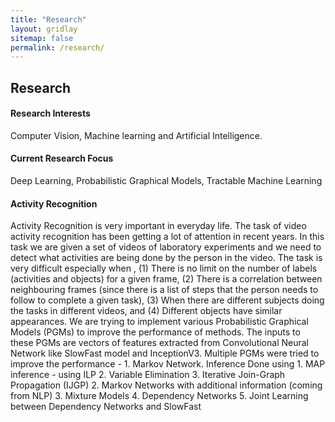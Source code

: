 ```yaml
---
title: "Research"
layout: gridlay
sitemap: false
permalink: /research/
---
```


<!-- <style> -->
<!-- iframe { -->
<!--   height: 100%; -->
<!--   width: 175px !important; -->
<!--   display: inline; -->
<!--   vertical-align:middle; -->
<!--   margin:0px !important; -->
<!--   padding:0px !important; -->
<!--   width: 175px; -->
<!--   display: inline; -->
<!--   vertical-align:middle; -->
<!--   border: 1px solid red; -->
<!-- } -->
<!-- .col-md-3 { -->
<!--   margin:0px !important; -->
<!--   padding:0px !important; -->
<!--   overflow:hidden; -->
<!--   display: table-cell; -->
<!--   text-align:center; -->
<!--   background: white; -->
<!--   width: 175px; -->
<!--   border: 0px solid transparent; -->
<!--   border-radius:20px; -->
<!-- } -->
<!-- </style> -->

<style>
img{
  border-radius: 10px;
}
.col-md-3 {
  margin-top:10px;
  margin-bottom:10px;
  padding:0px;
  display:block;
  overflow:hidden;
  text-align:center;
  display: table-cell;
  background: white;
  border-radius: 20px;
  height: auto;
  <!-- border: 1px solid black; -->
}
iframe {
  margin:0;
  padding:0;
  width: 175px;
  display: inline;
  vertical-align: middle;
}
</style>

  <!-- border: 5px solid red; -->
  <!-- margin-bottom:5px; -->
  <!-- margin-left:5px; -->
  <!-- float: none; -->


## Research
#### Research Interests 
Computer Vision, Machine learning and Artificial Intelligence.

#### Current Research Focus
Deep Learning, Probabilistic Graphical Models, Tractable Machine Learning

<div class="jumbotron">
<div class="row align-items-end">
<div class="col-md-9 col-sm-12">
 <h4>Activity Recognition</h4>
Activity Recognition is very important in everyday life. The task of video activity recognition has been getting a lot of attention in recent years. In this task we are given a set of videos of laboratory experiments and we need to detect what activities are being done by the person in the video. The task is very difficult especially when , (1) There is no limit on the number of labels (activities and objects) for a given frame, (2) There is a correlation between neighbouring frames (since there is a list of steps that the person needs to follow to complete a given task), (3) When there are different subjects doing the tasks in different videos, and (4) Different objects have similar appearances. 
We are trying to implement various Probabilistic Graphical Models (PGMs) to improve the performance of methods. The inputs to these PGMs are vectors of features extracted from Convolutional Neural Network like SlowFast model and InceptionV3. 
Multiple PGMs were tried to improve the performance -
1. Markov Network. Inference Done using 
	1. 	MAP inference - using ILP
	2. Variable Elimination
	3. Iterative Join-Graph Propagation (IJGP)
2. Markov Networks with additional information (coming from NLP)
3. Mixture Models 
4. Dependency Networks 
5. Joint Learning between Dependency Networks and SlowFast
</div>
</div>
</div>

[//]: # (  <!-- <iframe src="https://player.vimeo.com/video/455887852?autoplay=1&loop=1&autopause=0&muted=1&quality=240p&background=1" height="142px" frameborder="0" allow="autoplay"></iframe> -->)

[//]: # ()
[//]: # ()
[//]: # (<div class="jumbotron">)

[//]: # (<div class="row align-items-end">)

[//]: # (<div class="col-md-9 col-sm-12">)

[//]: # (<h4>Learning from animals: Humpback whales</h4>)

[//]: # (Perspective on bubble utilization can come from a surprising source: **animals**.)

[//]: # (<a href="https://www.youtube.com/watch?v=Q8iDcLTD9wQ" target="_blank">Humpback whales hunt</a> using bubbly regions &#40;called bubble nets&#41; and loud vocalizations.)

[//]: # (Specifically, they)

[//]: # (* Release air from their blowholes while swimming, spiraling downwards)

[//]: # (* Surround their prey with a wall of bubbles)

[//]: # (* Vocalize from the exterior, trapping small fish in loud sound &#40;~190dB!&#41;)

[//]: # (* Swim up and through the interior, lunge feeding on the fish)

[//]: # ()
[//]: # (While fascinating, the acoustic mechanisms enabling this behavior are not understood.)

[//]: # (My ensemble-averaged bubbly flow model simulates the relevant acoustic phenomena, <a href="{{ site.url }}{{ site.baseurl }}/papers/bryngelson-JASA-20.pdf" target="_blank">advancing our interpretation of this behavior</a>.)

[//]: # (Similar outcomes are desirable for sensitive, implanted biomedical devices.)

[//]: # (</div>)

[//]: # (<div class="col-md-3 col-sm-12" >)

[//]: # (  <iframe src="https://player.vimeo.com/video/455688521?autoplay=1&loop=1&autopause=0&muted=1&quality=240p&background=1" height="192px" frameborder="0" allow="autoplay"></iframe>)

[//]: # (</div>)

[//]: # (</div>)

[//]: # (</div>)

[//]: # ( )
[//]: # ()
[//]: # (<div class="jumbotron">)

[//]: # (<div class="row align-items-end">)

[//]: # (<div class="col-md-9 col-sm-12">)

[//]: # ( <h4>Therapy design via adjoint-based optimization</h4>)

[//]: # (Designing medical therapies requires efficient optimization algorithms. )

[//]: # (Current methods fail to account for the _material interfaces_ or _shock waves_ that occur during treatments like lithotripsy and histotripsy.)

[//]: # (I created an adjoint-based technique for navigating these complications and computes the gradient-based information required for such <a href="{{ site.url }}{{ site.baseurl }}/papers/bryngelson-xpacc18.pdf" target="_blank">optimization and sensitivity analysis</a>.)

[//]: # (Coupling with <a href="{{ site.url }}{{ site.baseurl }}/software/" target="_blank">PlasCom2</a> provides a full optimization framework for medical therapies and devices.)

[//]: # (</div>)

[//]: # (<div class="col-md-3 col-sm-12" style="background-color:transparent" >)

[//]: # (  <img src="{{ site.url }}{{ site.baseurl }}/images/respic/lithotripsy.jpg" width="175px"/>)

[//]: # (</div>)

[//]: # (</div>)

[//]: # (</div>)

[//]: # ()
[//]: # ()
[//]: # (<div class="jumbotron">)

[//]: # (<div class="row align-items-end">)

[//]: # (<div class="col-md-9 col-sm-12">)

[//]: # ( <h4>An _in silico_ microfluidics and microcirculation</h4>)

[//]: # (I create simulation methods for the cellular flows that occur _in vivo_ and in biomicrofluidic devices.)

[//]: # (These tools are composed of physical models for the cells and particles and numerical methods to solve for their motion.)

[//]: # (These are implemented in <a href="{{ site.url }}{{ site.baseurl }}/software/" target="_blank">RBC3D</a>, my state-of-the-art flow solver that resolves <a href="{{ site.url }}{{ site.baseurl }}/papers/bryngelson-PRF-16.pdf" target="_blank">all particle-scale interactions</a>.)

[//]: # (Coupling RBC3D with <a href="{{ site.url }}{{ site.baseurl }}/papers/bryngelson-PRF-18.pdf" target="_blank">stability and optimization tools</a> I discovered:)

[//]: # (* The <a href="{{ site.url }}{{ site.baseurl }}/papers/bryngelson-RA-16.pdf" target="_blank">buckling mechanism</a>  mediating the flow of sickle cells.)

[//]: # (* The <a href="{{ site.url }}{{ site.baseurl }}/papers/bryngelson-PRE-19.pdf" target="_blank">chaotic behavior</a> of microcirculatory flows, and so computational methods cannot predict cell location &#40;or motion&#41; at long times.)

[//]: # (* A <a href="{{ site.url }}{{ site.baseurl }}/papers/bryngelson-PRE-19.pdf" target="_blank">data-driven low-order model</a> for the flow statistics.)

[//]: # (</div>)

[//]: # (<div class="col-md-3 col-sm-12">)

[//]: # (  <iframe src="https://player.vimeo.com/video/455887647?autoplay=1&loop=1&autopause=0&muted=1&quality=240p&background=1" frameborder="0" allow="autoplay"></iframe>)

[//]: # (</div>)

[//]: # (</div>)

[//]: # (</div>)

[//]: # ()
[//]: # (  <!-- <iframe src="https://player.vimeo.com/video/455887646?autoplay=1&loop=1&autopause=0&muted=1&quality=240p&background=1" frameborder="0" allow="autoplay"></iframe> -->)

[//]: # (<!-- <div class="embed-container embed-container-spleen"> -->)

[//]: # (<!-- </div> -->)

[//]: # ()
[//]: # (<!-- <div class="embed-container embed-container-leuk"> -->)

[//]: # (<!--   <iframe src="https://player.vimeo.com/video/455887647?autoplay=1&loop=1&autopause=0&muted=1&quality=240p&background=1" frameborder="0" allow="autoplay"></iframe> -->)

[//]: # (<!-- </div> -->)

[//]: # ()
[//]: # (<div class="jumbotron">)

[//]: # (<div class="row align-items-end">)

[//]: # (<div class="col-md-9 col-sm-12">)

[//]: # ( <h4>Targeted microcapsules for drug delivery</h4>)

[//]: # (Capsules can deliver drug payloads via the microcirculation and pulmonary system.)

[//]: # (The capsules dynamics are an important design condition in this application, which are particularly sensitive to the capsule membrane itself.)

[//]: # (I crafted kinematic stability analyses of this coupled dynamical system, including:)

[//]: # (* The first <a href="{{ site.url }}{{ site.baseurl }}/papers/bryngelson-JFM-18.pdf" target="_blank">Floquet analysis</a> of such a system, which classifies the stability without the ambiguity of empirical perturbations or experiments)

[//]: # (* <a href="{{ site.url }}{{ site.baseurl }}/papers/bryngelson-EJM-19.pdf" target="_blank">Non-modal extensions</a> of the stability analysis, enabling the prediction of rheometric flows and characterization of the capsule's mechanical properties)

[//]: # (</div>)

[//]: # (<div class="col-md-3 col-sm-12" >)

[//]: # (  <iframe src="https://player.vimeo.com/video/455887720?autoplay=1&loop=1&autopause=0&muted=1&quality=240p&background=1" height="156px" frameborder="0" allow="autoplay"></iframe>)

[//]: # (</div>)

[//]: # (</div>)

[//]: # (</div>)

